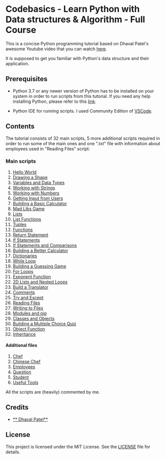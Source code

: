 # Codebasics - Learn Python with Data structures & Algorithm - Full Course

This is a concise Python programming tutorial based on  Dhaval Patel's awesome Youtube video that you can watch [here](https://youtube.com/playlist?list=PLeo1K3hjS3uu_n_a__MI_KktGTLYopZ12).

It is supposed to get you familiar with Python's data structure and their application. 

## Prerequisites

* Python 3.7 or any newer version of Python has to be installed on your system in order to run scripts from this tutorial. If you need any help installing Python, please refer to this [link](https://realpython.com/installing-python/).

* Python IDE for running scripts. I used Community Edition of [VSCode](https://code.visualstudio.com/).

## Contents

The tutorial consists of 32 main scripts, 5 more additional scripts required in order to run some of the main ones and one ".txt" file with information about employees used in "Reading Files" script:

### Main scripts

1. [Hello World](./Code/Code/01_-_hello_world.py)
2. [Drawing a Shape](./Code/02_-_drawing_a_shape.py)
3. [Variables and Data Types](./Code/03_-_variables_and_data_types.py)
4. [Working with Strings](./Code/04_-_working_with_strings.py)
5. [Working with Numbers](./Code/05_-_working_with_numbers.py)
6. [Getting Input from Users](./Code/06_-_getting_input_from_users.py)
7. [Building a Basic Calculator](./Code/07_-_building_a_basic_calculator.py)
8. [Mad Libs Game](./Code/08_-_mad_libs_game.py)
9. [Lists](./Code/09_-_lists.py)
10. [List Functions](./Code/10_-_list_functions.py)
11. [Tuples](./Code/11_-_tuples.py)
12. [Functions](./Code/12_-_functions.py)
13. [Return Statement](./Code/13_-_return_statement.py)
14. [If Statements](./Code/14_-_if_statements.py)
15. [If Statements and Comparisons](./Code/15_-_if_statements_and_comparisons.py)
16. [Building a Better Calculator](./Code/16_-_building_a_better_calculator.py)
17. [Dictionaries](./Code/17_-_dictionaries.py)
18. [While Loop](./Code/18_-_while_loop.py)
19. [Building a Guessing Game](./Code/19_-_building_a_guessing_game.py)
20. [For Loops](./Code/20_-_for_loops.py)
21. [Exponent Function](./Code/21_-_exponent_function.py)
22. [2D Lists and Nested Loops](./Code/22_-_2d_lists_and_nested_loops.py)
23. [Build a Translator](./Code/23_-_build_a_translator.py)
24. [Comments](./Code/24_-_comments.py)
25. [Try and Except](./Code/25_-_try_and_except.py)
26. [Reading Files](./Code/26_-_reading_files.py)
27. [Writing to Files](./Code/27_-_writing_to_files.py)
28. [Modules and pip](./Code/28_-_modules_and_pip.py)
29. [Classes and Objects](./Code/29_-_classes_and_objects.py)
30. [Building a Multiple Choice Quiz](./Code/30_-_building_a_multiple_choice_quiz.py)
31. [Object Function](./Code/31_-_object_functions.py)
32. [Inheritance](./Code/32_-_inheritance.py)

#### Additional files

1. [Chef](./Code/chef.py)
2. [Chinese Chef](./Code/chinese_chef.py)
3. [Employees](./Code/employees.txt)
4. [Question](./Code/question.py)
5. [Student](./Code/student.py)
6. [Useful Tools](./Code/useful_tools.py)

All the scripts are (heavily) commented by me.

## Credits

* [** Dhaval Patel**](https://www.youtube.com/codebasics)

## License

This project is licensed under the MIT License. See the [LICENSE](./LICENSE.md) file for details.

